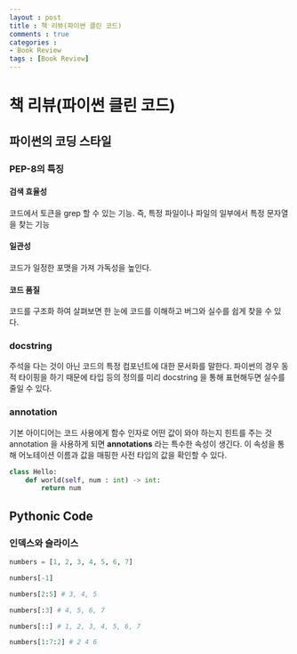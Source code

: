 ```yaml
---
layout : post
title : 책 리뷰(파이썬 클린 코드)
comments : true
categories : 
- Book Review
tags : [Book Review]
---
```

# 책 리뷰(파이썬 클린 코드) 

## 파이썬의 코딩 스타일 

### PEP-8의 특징

#### 검색 효율성

코드에서 토큰을 grep 할 수 있는 기능. 즉, 특정 파일이나 파일의 일부에서 특정 문자열을 찾는 기능

#### 일관성

코드가 일정한 포맷을 가져 가독성을 높인다.

#### 코드 품질

코드를 구조화 하여 살펴보면 한 눈에 코드를 이해하고 버그와 실수를 쉽게 찾을 수 있다.



### docstring

주석을 다는 것이 아닌 코드의 특정 컴포넌트에 대한 문서화를 말한다. 
파이썬의 경우 동적 타이핑을 하기 때문에 타입 등의 정의를 미리 docstring 을 통해 표현해두면 실수를 줄일 수 있다.


### annotation

기본 아이디어는 코드 사용에게 함수 인자로 어떤 값이 와야 하는지 힌트를 주는 것
annotation 을 사용하게 되면 __annotations__ 라는 특수한 속성이 생긴다. 이 속성을 통해 어노테이션 이름과 값을 매핑한 사전 타입의 값을 확인할 수 있다.

```python
class Hello:
    def world(self, num : int) -> int:
        return num
```


## Pythonic Code

### 인덱스와 슬라이스

```python
numbers = [1, 2, 3, 4, 5, 6, 7]

numbers[-1]

numbers[2:5] # 3, 4, 5

numbers[:3] # 4, 5, 6, 7

numbers[::] # 1, 2, 3, 4, 5, 6, 7

numbers[1:7:2] # 2 4 6
```